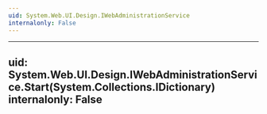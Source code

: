 ```yaml
---
uid: System.Web.UI.Design.IWebAdministrationService
internalonly: False
---
```


---
uid: System.Web.UI.Design.IWebAdministrationService.Start(System.Collections.IDictionary)
internalonly: False
---
